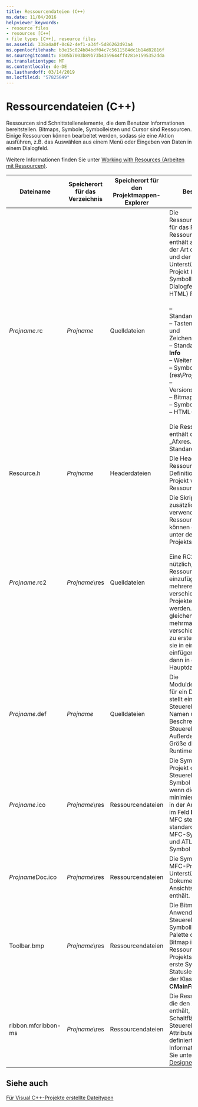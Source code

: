 ```yaml
---
title: Ressourcendateien (C++)
ms.date: 11/04/2016
helpviewer_keywords:
- resource files
- resources [C++]
- file types [C++], resource files
ms.assetid: 338a4a0f-0c62-4ef1-a34f-5d86262d93a4
ms.openlocfilehash: b3e15c024b84bdf04c7c5611584dc1b14d82816f
ms.sourcegitcommit: 8105b7003b89b73b4359644ff4281e1595352dda
ms.translationtype: MT
ms.contentlocale: de-DE
ms.lasthandoff: 03/14/2019
ms.locfileid: "57825649"
---
```

# <a name="resource-files-c"></a>Ressourcendateien (C++)

Ressourcen sind Schnittstellenelemente, die dem Benutzer Informationen bereitstellen. Bitmaps, Symbole, Symbolleisten und Cursor sind Ressourcen. Einige Ressourcen können bearbeitet werden, sodass sie eine Aktion ausführen, z.B. das Auswählen aus einem Menü oder Eingeben von Daten in einem Dialogfeld.

Weitere Informationen finden Sie unter [Working with Resources (Arbeiten mit Ressourcen)](../../windows/working-with-resource-files.md).

|Dateiname|Speicherort für das Verzeichnis|Speicherort für den Projektmappen-Explorer|Beschreibung|
|---------------|------------------------|--------------------------------|-----------------|
|*Projname*.rc|*Projname*|Quelldateien|Die Ressourcenskriptdatei für das Projekt. Die Ressourcenskriptdatei enthält abhängig von der Art des Projekts und der ausgewählten Unterstützung für das Projekt (z.B. Symbolleisten, Dialogfelder oder HTML) Folgendes:<br /><br />– Standardmenüdefinition<br />– Tastenkombinations- und Zeichenfolgentabellen<br />– Standarddialogfeld **Info**<br />– Weitere Dialogfelder<br />– Symboldatei (res\\*Projname*.ico)<br />– Versionsinformationen<br />– Bitmaps<br />– Symbolleiste<br />– HTML-Dateien<br /><br /> Die Ressourcendatei enthält die Datei „Afxres.rc“ für MFC-Standardressourcen.|
|Resource.h|*Projname*|Headerdateien|Die Headerdatei für Ressourcen, die Definitionen für die vom Projekt verwendeten Ressourcen enthält.|
|*Projname*.rc2|*Projname*\res|Quelldateien|Die Skriptdatei, die zusätzliche vom Projekt verwendete Ressourcen enthält. Sie können die RC2-Datei unter der RC-Datei des Projekts einfügen.<br /><br /> Eine RC2-Datei ist nützlich, um Ressourcen einzufügen, die von mehreren verschiedenen Projekten verwendet werden. Anstatt die gleichen Ressourcen mehrmals für verschiedene Projekte zu erstellen, können Sie sie in eine RC2-Datei einfügen und diese dann in die RC-Hauptdatei einfügen.|
|*Projname*.def|*Projname*|Quelldateien|Die Moduldefinitionsdatei für ein DLL-Projekt. Sie stellt einem Steuerelement den Namen und die Beschreibung des Steuerelements bereit. Außerdem gibt Sie die Größe des Heaps der Runtime an.|
|*Projname*.ico|*Projname*\res|Ressourcendateien|Die Symboldatei für das Projekt oder Steuerelement. Dieses Symbol wird angezeigt, wenn die Anwendung minimiert wird. Es wird in der Anwendung auch im Feld **Info** verwendet. MFC stellt standardmäßig das MFC-Symbol bereit, und ATL stellt das ATL-Symbol bereit.|
|*Projname*Doc.ico|*Projname*\res|Ressourcendateien|Die Symboldatei für ein MFC-Projekt, das Unterstützung für die Dokument- oder Ansichtsarchitektur enthält.|
|Toolbar.bmp|*Projname*\res|Ressourcendateien|Die Bitmapdatei, die die Anwendung oder das Steuerelement in einer Symbolleiste oder Palette darstellt. Diese Bitmap ist in der Ressourcendatei des Projekts enthalten. Die erste Symbolleiste und Statusleiste werden in der Klasse **CMainFrame** erstellt.|
|ribbon.mfcribbon-ms|*Projname*\res|Ressourcendateien|Die Ressourcendatei, die den XML-Code enthält, der die Schaltflächen, Steuerelemente und Attribute im Menüband definiert. Weitere Informationen finden Sie unter [Ribbon Designer (MFC)](../../mfc/ribbon-designer-mfc.md).|

## <a name="see-also"></a>Siehe auch

[Für Visual C++-Projekte erstellte Dateitypen](file-types-created-for-visual-cpp-projects.md)

